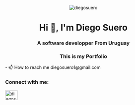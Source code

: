 <p align="center"> <img src="https://komarev.com/ghpvc/?username=diegosuero&label=Profile%20views&color=0e75b6&style=flat" alt="diegosuero" /> </p>
<h1 align="center">Hi 👋, I'm Diego Suero </h1>
<h3 align="center">A software developper From Uruguay</h3>
<h3 align="center">This is my Portfolio</h3>
- 📫 How to reach me diegosuero1@gmail.com







<h3 align="left">Connect with me:</h3>
<p align="left">
<a href="https://linkedin.com/in/diegosuerofernandez" target="blank"><img align="center" src="https://raw.githubusercontent.com/rahuldkjain/github-profile-readme-generator/master/src/images/icons/Social/linked-in-alt.svg" alt="diegosuerofernandez" height="30" width="40" /></a>
</p>
